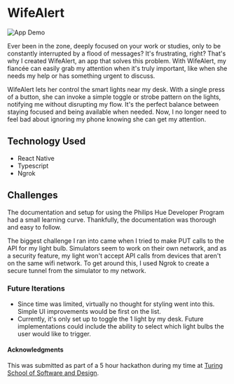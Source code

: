 # WifeAlert

![App Demo](https://media.giphy.com/media/v1.Y2lkPTc5MGI3NjExcjV1OTNqbWUwa3FscjhpZXZyM2lzMG1lbTVrNzdyY2Vrc3lhcmpqeCZlcD12MV9pbnRlcm5hbF9naWZfYnlfaWQmY3Q9Zw/ubDnHMS44Eql8xae5t/giphy.gif)

Ever been in the zone, deeply focused on your work or studies, only to be constantly interrupted by a flood of messages? It's frustrating, right? That's why I created WifeAlert, an app that solves this problem. With WifeAlert, my fiancée can easily grab my attention when it's truly important, like when she needs my help or has something urgent to discuss.

WifeAlert lets her control the smart lights near my desk. With a single press of a button, she can invoke a simple toggle or strobe pattern on the lights, notifying me without disrupting my flow. It's the perfect balance between staying focused and being available when needed. Now, I no longer need to feel bad about ignoring my phone knowing she can get my attention.

## Technology Used
- React Native
- Typescript
- Ngrok

## Challenges

The documentation and setup for using the Philips Hue Developer Program had a small learning curve. Thankfully, the documentation was thorough and easy to follow.

The biggest challenge I ran into came when I tried to make PUT calls to the API for my light bulb. Simulators seem to work on their own network, and as a security feature, my light won't accept API calls from devices that aren't on the same wifi network. To get around this, I used Ngrok to create a secure tunnel from the simulator to my network.

### Future Iterations

- Since time was limited, virtually no thought for styling went into this. Simple UI improvements would be first on the list.
- Currently, it's only set up to toggle the 1 light by my desk. Future implementations could include the ability to select which light bulbs the user would like to trigger.

#### Acknowledgments

This was submitted as part of a 5 hour hackathon during my time at [Turing School of Software and Design](https://turing.edu/).
